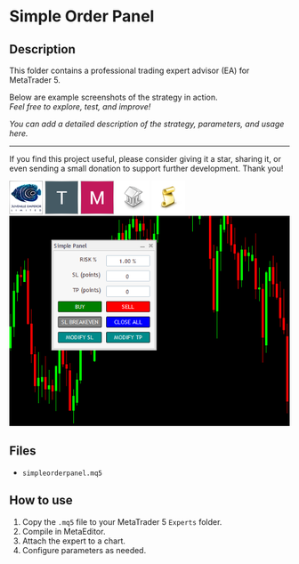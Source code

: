 # Simple Order Panel

## Description
This folder contains a professional trading expert advisor (EA) for MetaTrader 5.

Below are example screenshots of the strategy in action.  
*Feel free to explore, test, and improve!*

*You can add a detailed description of the strategy, parameters, and usage here.*

---

If you find this project useful, please consider giving it a star, sharing it, or even sending a small donation to support further development. Thank you!

![Screenshot](5CB0FE21-E283.jpg)
![Screenshot](60EF3B97-C892.png)
![Screenshot](66F0C3B0-9707.png)
![Screenshot](library.png)
![Screenshot](script.png)
![Screenshot](simplePanel2.png)

## Files
- `simpleorderpanel.mq5`

## How to use
1. Copy the `.mq5` file to your MetaTrader 5 `Experts` folder.
2. Compile in MetaEditor.
3. Attach the expert to a chart.
4. Configure parameters as needed.
